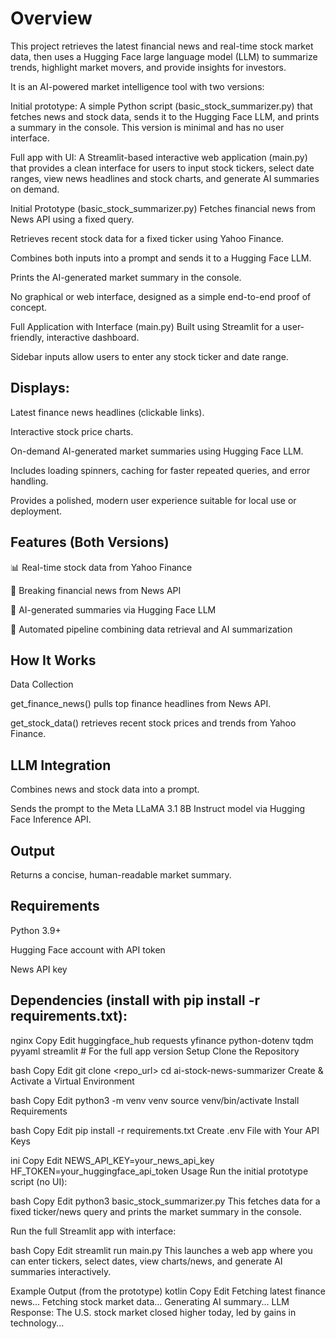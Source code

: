 # Overview
This project retrieves the latest financial news and real-time stock market data, then uses a Hugging Face large language model (LLM) to summarize trends, highlight market movers, and provide insights for investors.

It is an AI-powered market intelligence tool with two versions:

Initial prototype: A simple Python script (basic_stock_summarizer.py) that fetches news and stock data, sends it to the Hugging Face LLM, and prints a summary in the console. This version is minimal and has no user interface.

Full app with UI: A Streamlit-based interactive web application (main.py) that provides a clean interface for users to input stock tickers, select date ranges, view news headlines and stock charts, and generate AI summaries on demand.

Initial Prototype (basic_stock_summarizer.py)
Fetches financial news from News API using a fixed query.

Retrieves recent stock data for a fixed ticker using Yahoo Finance.

Combines both inputs into a prompt and sends it to a Hugging Face LLM.

Prints the AI-generated market summary in the console.

No graphical or web interface, designed as a simple end-to-end proof of concept.

Full Application with Interface (main.py)
Built using Streamlit for a user-friendly, interactive dashboard.

Sidebar inputs allow users to enter any stock ticker and date range.

## Displays:

Latest finance news headlines (clickable links).

Interactive stock price charts.

On-demand AI-generated market summaries using Hugging Face LLM.

Includes loading spinners, caching for faster repeated queries, and error handling.

Provides a polished, modern user experience suitable for local use or deployment.

## Features (Both Versions)
📊 Real-time stock data from Yahoo Finance

📰 Breaking financial news from News API

🤖 AI-generated summaries via Hugging Face LLM

🔄 Automated pipeline combining data retrieval and AI summarization

## How It Works
Data Collection

get_finance_news() pulls top finance headlines from News API.

get_stock_data() retrieves recent stock prices and trends from Yahoo Finance.

## LLM Integration

Combines news and stock data into a prompt.

Sends the prompt to the Meta LLaMA 3.1 8B Instruct model via Hugging Face Inference API.

## Output

Returns a concise, human-readable market summary.

## Requirements
Python 3.9+

Hugging Face account with API token

News API key

## Dependencies (install with pip install -r requirements.txt):

nginx
Copy
Edit
huggingface_hub
requests
yfinance
python-dotenv
tqdm
pyyaml
streamlit  # For the full app version
Setup
Clone the Repository

bash
Copy
Edit
git clone <repo_url>
cd ai-stock-news-summarizer
Create & Activate a Virtual Environment

bash
Copy
Edit
python3 -m venv venv
source venv/bin/activate
Install Requirements

bash
Copy
Edit
pip install -r requirements.txt
Create .env File with Your API Keys

ini
Copy
Edit
NEWS_API_KEY=your_news_api_key
HF_TOKEN=your_huggingface_api_token
Usage
Run the initial prototype script (no UI):

bash
Copy
Edit
python3 basic_stock_summarizer.py
This fetches data for a fixed ticker/news query and prints the market summary in the console.

Run the full Streamlit app with interface:

bash
Copy
Edit
streamlit run main.py
This launches a web app where you can enter tickers, select dates, view charts/news, and generate AI summaries interactively.

Example Output (from the prototype)
kotlin
Copy
Edit
Fetching latest finance news...
Fetching stock market data...
Generating AI summary...
LLM Response:
The U.S. stock market closed higher today, led by gains in technology...
